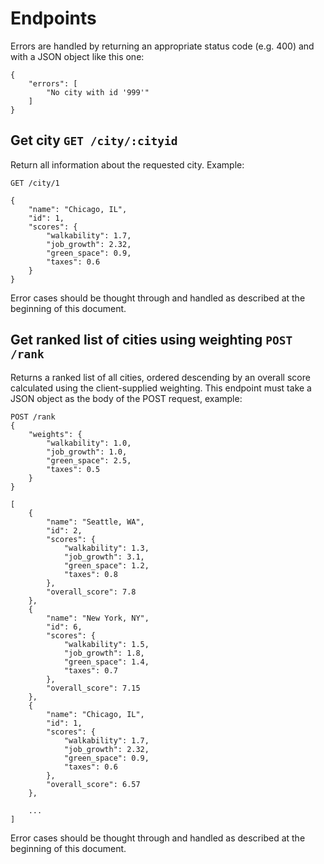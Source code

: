 # Endpoints

Errors are handled by returning an appropriate status code (e.g. 400) and with a JSON object like this one:

```
{
	"errors": [
		"No city with id '999'"
	]
}
```


## Get city `GET /city/:cityid`

Return all information about the requested city.  Example:

```
GET /city/1
```
```
{
	"name": "Chicago, IL",
	"id": 1,
	"scores": {
		"walkability": 1.7,
		"job_growth": 2.32,
		"green_space": 0.9,
		"taxes": 0.6
	}
}
```

Error cases should be thought through and handled as described at the beginning of this document.

## Get ranked list of cities using weighting `POST /rank`

Returns a ranked list of all cities, ordered descending by an overall score calculated using the client-supplied weighting.  This endpoint must take a JSON object as the body of the POST request, example:

```
POST /rank
{
	"weights": {
		"walkability": 1.0,
		"job_growth": 1.0,
		"green_space": 2.5,
		"taxes": 0.5
	}
}
```
```
[
	{
		"name": "Seattle, WA",
		"id": 2,
		"scores": {
			"walkability": 1.3,
			"job_growth": 3.1,
			"green_space": 1.2,
			"taxes": 0.8
		},
		"overall_score": 7.8
	},
	{
		"name": "New York, NY",
		"id": 6,
		"scores": {
			"walkability": 1.5,
			"job_growth": 1.8,
			"green_space": 1.4,
			"taxes": 0.7
		},
		"overall_score": 7.15
	},
	{
		"name": "Chicago, IL",
		"id": 1,
		"scores": {
			"walkability": 1.7,
			"job_growth": 2.32,
			"green_space": 0.9,
			"taxes": 0.6
		},
		"overall_score": 6.57
	},
	
	...
]
```

Error cases should be thought through and handled as described at the beginning of this document.

